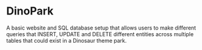 # DinoPark
A basic website and SQL database setup that allows users to make different queries that INSERT, UPDATE and DELETE different entities across multiple tables that could exist in a Dinosaur theme park.
